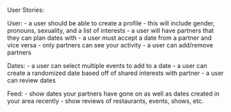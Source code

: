 User Stories:

User:
    - a user should be able to create a profile
    - this will include gender, pronouns, sexuality, and a list of interests
    - a user will have partners that they can plan dates with
    - a user must accept a date from a partner and vice versa
    - only partners can see your activity
    - a user can add/remove partners

Dates: 
    - a user can select multiple events to add to a date
    - a user can create a randomized date based off of shared interests with partner
    - a user can review dates
  
Feed:
    - show dates your partners have gone on as well as dates created in your area recently
    - show reviews of restaurants, events, shows, etc. 


  
